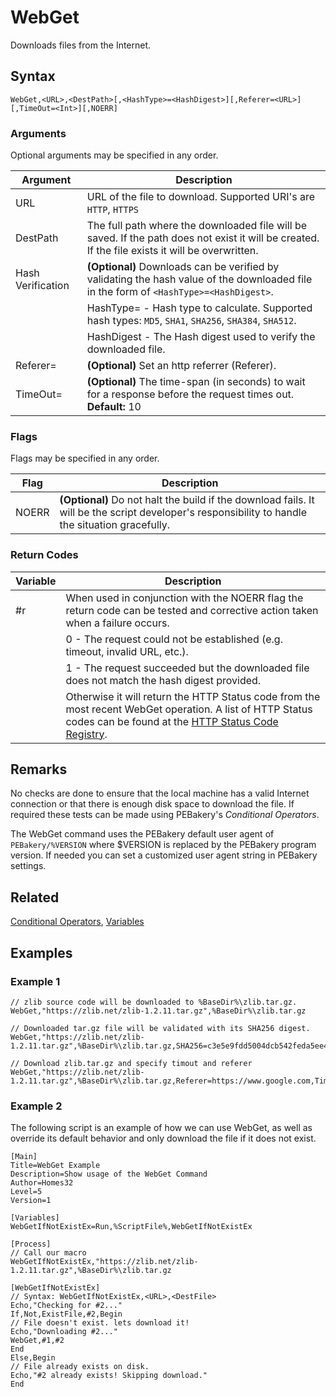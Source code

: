 # WebGet

Downloads files from the Internet.

## Syntax

```pebakery
WebGet,<URL>,<DestPath>[,<HashType>=<HashDigest>][,Referer=<URL>][,TimeOut=<Int>][,NOERR]
```

### Arguments

Optional arguments may be specified in any order.

| Argument | Description |
| --- | --- |
| URL | URL of the file to download. Supported URI's are `HTTP`, `HTTPS` |
| DestPath | The full path where the downloaded file will be saved. If the path does not exist it will be created. If the file exists it will be overwritten. |
| Hash Verification | **(Optional)** Downloads can be verified by validating the hash value of the downloaded file in the form of `<HashType>=<HashDigest>`. |
| | HashType= - Hash type to calculate. Supported hash types: `MD5`, `SHA1`, `SHA256`, `SHA384`, `SHA512`. |
| | HashDigest - The Hash digest used to verify the downloaded file. |
| Referer= | **(Optional)** Set an http referrer (Referer). |
| TimeOut= | **(Optional)** The time-span (in seconds) to wait for a response before the request times out. **Default:** 10 |

### Flags

Flags may be specified in any order.

| Flag | Description |
| --- | --- |
| NOERR | **(Optional)** Do not halt the build if the download fails. It will be the script developer's responsibility to handle the situation gracefully. |

### Return Codes

| Variable | Description |
| --- | --- |
| #r | When used in conjunction with the NOERR flag the return code can be tested and corrective action taken when a failure occurs. |
| | 0 - The request could not be established (e.g. timeout, invalid URL, etc.). |
| | 1 - The request succeeded but the downloaded file does not match the hash digest provided. |
| | Otherwise it will return the HTTP Status code from the most recent WebGet operation. A list of HTTP Status codes can be found at the [HTTP Status Code Registry](https://www.iana.org/assignments/http-status-codes/http-status-codes.xhtml). |

## Remarks

No checks are done to ensure that the local machine has a valid Internet connection or that there is enough disk space to download the file. If required these tests can be made using PEBakery's *Conditional Operators*.

The WebGet command uses the PEBakery default user agent of `PEBakery/%VERSION` where $VERSION is replaced by the PEBakery program version. If needed you can set a customized user agent string in PEBakery settings.

## Related

[Conditional Operators](../Branch/Operators.md), [Variables](../../LangRef/Variables.md)

## Examples

### Example 1

```pebakery
// zlib source code will be downloaded to %BaseDir%\zlib.tar.gz.
WebGet,"https://zlib.net/zlib-1.2.11.tar.gz",%BaseDir%\zlib.tar.gz

// Downloaded tar.gz file will be validated with its SHA256 digest.
WebGet,"https://zlib.net/zlib-1.2.11.tar.gz",%BaseDir%\zlib.tar.gz,SHA256=c3e5e9fdd5004dcb542feda5ee4f0ff0744628baf8ed2dd5d66f8ca1197cb1a1

// Download zlib.tar.gz and specify timout and referer
WebGet,"https://zlib.net/zlib-1.2.11.tar.gz",%BaseDir%\zlib.tar.gz,Referer=https://www.google.com,Timeout=30
```

### Example 2

The following script is an example of how we can use WebGet, as well as override its default behavior and only download the file if it does not exist.

```pebakery
[Main]
Title=WebGet Example
Description=Show usage of the WebGet Command
Author=Homes32
Level=5
Version=1

[Variables]
WebGetIfNotExistEx=Run,%ScriptFile%,WebGetIfNotExistEx

[Process]
// Call our macro
WebGetIfNotExistEx,"https://zlib.net/zlib-1.2.11.tar.gz",%BaseDir%\zlib.tar.gz

[WebGetIfNotExistEx]
// Syntax: WebGetIfNotExistEx,<URL>,<DestFile>
Echo,"Checking for #2..."
If,Not,ExistFile,#2,Begin
// File doesn't exist. lets download it!
Echo,"Downloading #2..."
WebGet,#1,#2
End
Else,Begin
// File already exists on disk.
Echo,"#2 already exists! Skipping download."
End
```